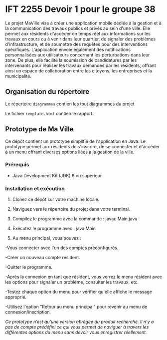 # IFT 2255 Devoir 1 pour le groupe 38

Le projet MaVille vise à créer une application mobile dédiée à la gestion et à la communication des travaux publics et privés au sein d'une ville. Elle permet aux résidents d'accéder en temps réel aux informations sur les travaux en cours ou à venir dans leur quartier, de signaler des problèmes d'infrastructure, et de soumettre des requêtes pour des interventions spécifiques. L'application envoie également des notifications personnalisées aux utilisateurs concernant les perturbations dans leur zone. De plus, elle facilite la soumission de candidatures par les intervenants pour réaliser les travaux demandés par les résidents, offrant ainsi un espace de collaboration entre les citoyens, les entreprises et la municipalité.

## Organisation du répertoire

Le répertoire `diagrammes` contien les tout diagrammes du projet.

Le fichier `template.html` contien le rapport.

## Prototype de Ma Ville

Ce dépôt contient un prototype simplifié de l'application en Java. Le prototype permet aux résidents de s'inscrire, de se connecter et d'accéder à un menu offrant diverses options liées à la gestion de la ville.

### Prérequis
- Java Development Kit (JDK) 8 ou supérieur

### Installation et exécution
1. Clonez ce dépôt sur votre machine locale.
2. Naviguez vers le répertoire du projet dans votre terminal.
3. Compilez le programme avec la commande : javac Main.java

4. Exécutez le programme avec : java Main
5. Au menu principal, vous pouvez :

-Vous connecter avec l'un des comptes préconfigurés.

-Créer un nouveau compte résident.

-Quitter le programme.

-Après la connexion en tant que résident, vous verrez le menu résident avec les options pour signaler un problème, consulter les travaux, etc.

-Testez chaque option du menu pour vérifier qu'elle affiche le message approprié.

-Utilisez l'option "Retour au menu principal" pour revenir au menu de connexion/inscription.

_Ce prototype n’est qu’une version abrégée du produit recherché. Il n’y a pas de compte prédéfini ce qui vous permet de naviguer à travers les différentes options du menu sans devoir vous enregistrer réellement._
